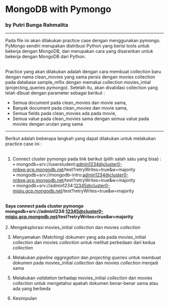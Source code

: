 # MongoDB with Pymongo
### by Putri Bunga Rahmalita
------------------------------
Pada file ini akan dilakukan practice case dengan menggunakan pymongo. PyMongo sendiri merupakan distribusi Python yang berisi tools untuk bekerja dengan MongoDB, dan merupakan cara yang disarankan untuk bekerja dengan MongoDB dari Python.<br><br>

Practice yang akan dilakukan adalah dengan cara membuat collection baru dengan nama clean_movies yang sama persis dengan movies collection pada database sample_mflix dengan memakai collection movies_intial (projecting_queries pymongo). Setelah itu, akan divalidasi collection yang telah dibuat dengan parameter sebagai berikut :
- Semua document pada clean_movies dan movie sama,
- Banyak document pada clean_movies dan movie sama, 
- Semua fields pada clean_movies ada pada movie,
- Semua value pada clean_movies sama dengan semua value pada movies dengan urutan yang sama <br>
----------------------------
Berikut adalah beberapa langkah yang dapat dilakukan untuk melakukan practice case ini :<br><br>
1. Connect cluster pymongo pada link berikut (pilih salah satu yang bisa) : <br>
• mongodb+srv://userstudent:admin1234@cluster0-nnbxe.gcp.mongodb.net/test?retryWrites=true&w=majority  <br>
• mongodb+srv://mongodb-intro:admin1234@cluster0-nnbxe.gcp.mongodb.net/test?retryWrites=true&w=majority <br>
• mongodb+srv://admin1234:12345@cluster0-miqju.gcp.mongodb.net/test?retryWrites=true&w=majority <br><br>

**Saya connect pada cluster pymongo mongodb+srv://admin1234:12345@cluster0-miqju.gcp.mongodb.net/test?retryWrites=true&w=majority** <br><br>
2. Mengeksplorasi movies_initial *collection* dan movies *collection* <br>

3. Menyamakan (Matching) dokumen yang ada pada movies_initial *collection* dan movies *collection* untuk melihat perbedaan dari kedua *collection*<br>

4. Melakukan *pipeline aggregation* dan *projecting queries* untuk membuat dokumen pada movies_initial *collection* dan movies *collection* menjadi sama<br>
5. Melakukan *validation* terhadap movies_initial *collection* dan movies *collection* untuk mengetahui apakah dokumen benar-benar sama atau ada yang berbeda<br>
6. Kesimpulan
